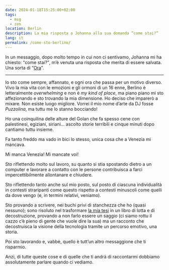 ```yaml
---
date: 2024-01-18T15:25:00+02:00
tags:
  - msg
  - zen
location: Berlin
description: La mia risposta a Johanna alla sua domanda “come stai?”
lang: it
permalink: /come-sto-berlino/
---
```

In un messaggio, dopo molto tempo in cui non ci sentivamo, Johanna mi ha chiesto: <q>come stai?</q>, m’è venuta una risposta che merita di essere salvata. Una sorta di “[Ora](Ora.md)”.

---

Io sto come sempre, affannato, e ogni ora che passa per un motivo diverso. Vivo la mia vita con le emozioni e gli ormoni di un 16 enne, Berlino è letteralmente <em lang='en'>overwhelming</em> e non è <em lang='en'>my kind of place</em>, ma piano piano mi sto affezionando e sto trovando la mia dimensione. Ho deciso che imparerò a mixare. Non esiste luogo migliore. Vorrei il mio nome d’arte da DJ fosse <cite>Puzzolina</cite>, ma tuttu me lo stanno bocciando!

Ho una coinquilina delle alture del Golan che fa spesso cene con palestinesi, egiziani, siriani… ascolto storie terribili e cinque minuti dopo cantiamo tuttu insieme.

Fa tanto freddo ma vado in bici lo stesso, unica cosa che a Venezia mi mancava.

Mi manca Venezia! Mi mancate voi!

Sto riflettendo molto sul lavoro, su quanto si stia spostando dietro a un computer e lavorare a contatto con le persone contribuisca a farci impercettibilmente allontanare e chiudere.

Sto riflettendo tanto anche sul mio posto, sul posto di ciascuna individualità in contesti straripanti come questo rispetto a contesti minuscoli come quelli da dove vengo (e, in termini relativi, veniamo).

Sto provando a scrivere, nei buchi privi di stanchezza che ho (quasi nessuno); sono risoluto nel trasformare [la mia tesi](Thesis) in un libro di lotta e di decostruzione, provando a non farlo essere un saggio (ci siamo rottu il cazzo c’è pieno di gente che vuole dire la sua) ma un racconto che decostruisca la visione della tecnologia tramite un percorso emotivo, una storia.

Poi sto lavorando e, vabbè, quello è tutt’un altro messaggione che ti risparmio.

Anzi, di tutte queste cose e di quelle che ti andrà di raccontarmi dobbiamo assolutamente parlare quando ci vediamo.
